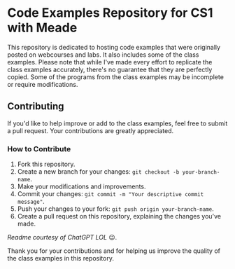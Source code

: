 # Code Examples Repository for CS1 with Meade

This repository is dedicated to hosting code examples that were originally posted on webcourses and labs. It also includes some of the class examples. Please note that while I've made every effort to replicate the class examples accurately, there's no guarantee that they are perfectly copied. Some of the programs from the class examples may be incomplete or require modifications.

## Contributing

If you'd like to help improve or add to the class examples, feel free to submit a pull request. Your contributions are greatly appreciated.

### How to Contribute

1. Fork this repository.
2. Create a new branch for your changes: `git checkout -b your-branch-name`.
3. Make your modifications and improvements.
4. Commit your changes: `git commit -m "Your descriptive commit message"`.
5. Push your changes to your fork: `git push origin your-branch-name`.
6. Create a pull request on this repository, explaining the changes you've made.

*Readme courtesy of ChatGPT LOL* 😉.

Thank you for your contributions and for helping us improve the quality of the class examples in this repository.
